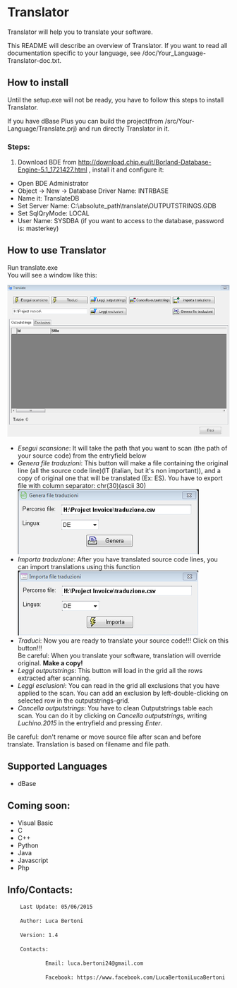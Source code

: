 # Translator

Translator will help you to translate your software.

This README will describe an overview of Translator. If you want to read all documentation specific to your language, see /doc/Your_Language-Translator-doc.txt.

## How to install

Until the setup.exe will not be ready, you have to follow this steps to install Translator.

If you have dBase Plus you can build the project(from /src/Your-Language/Translate.prj) and run directly Translator in it.

### Steps:  
1) Download BDE from http://download.chip.eu/it/Borland-Database-Engine-5.1_1721427.html , install it and configure it:  
  - Open BDE Administrator  
  - Object -> New -> Database Driver Name: INTRBASE  
  - Name it: TranslateDB  
  - Set Server Name: C:\absolute_path\translate\OUTPUTSTRINGS.GDB  
  - Set SqlQryMode: LOCAL  
  - User Name: SYSDBA (if you want to access to the database, password is: masterkey)

## How to use Translator  
Run translate.exe  
You will see a window like this:

  ![Main window](https://github.com/lucabertoni/Translator/blob/master/screenshot/main.PNG?raw=true)

  - *Esegui scansione*: It will take the path that you want to scan (the path of your source code) from the entryfield below  
  - *Genera file traduzioni*: This button will make a file containing the original line (all the source code line)(IT (italian, but it's non important)), and a copy of original one that will be translated (Ex: ES). You have to export file with column separator: chr(30)(ascii 30)  
    ![Export window](https://github.com/lucabertoni/Translator/blob/master/screenshot/export.PNG?raw=true)  
  - *Importa traduzione*: After you have translated source code lines, you can import translations using this function  
    ![Export window](https://github.com/lucabertoni/Translator/blob/master/screenshot/import.PNG?raw=true)  
  - *Traduci*: Now you are ready to translate your source code!!! Click on this button!!!  
  Be careful: When you translate your software, translation will override original. **Make a copy!**  
  - *Leggi outputstrings*: This button will load in the grid all the rows extracted after scanning.  
  - *Leggi esclusioni*: You can read in the grid all exclusions that you have applied to the scan. You can add an exclusion by left-double-clicking on selected row in the outputstrings-grid.  
  - *Cancella outputstrings*: You have to clean Outputstrings table each scan. You can do it by clicking on *Cancella outputstrings*, writing *Luchino.2015* in the entryfield and pressing *Enter*.

Be careful: don't rename or move source file after scan and before translate. Translation is based on filename and file path.


## Supported Languages  
  - dBase

## Coming soon:  
  - Visual Basic  
  - C  
  - C++  
  - Python  
  - Java  
  - Javascript  
  - Php

## Info/Contacts:

        Last Update: 05/06/2015

        Author: Luca Bertoni

        Version: 1.4

        Contacts:

                Email: luca.bertoni24@gmail.com

                Facebook: https://www.facebook.com/LucaBertoniLucaBertoni 
